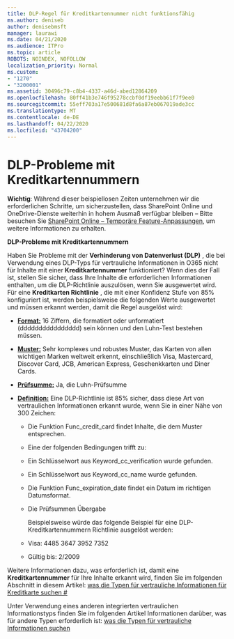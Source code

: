 ```yaml
---
title: DLP-Regel für Kreditkartennummer nicht funktionsfähig
ms.author: deniseb
author: denisebmsft
manager: laurawi
ms.date: 04/21/2020
ms.audience: ITPro
ms.topic: article
ROBOTS: NOINDEX, NOFOLLOW
localization_priority: Normal
ms.custom:
- "1270"
- "3200001"
ms.assetid: 30496c79-c8b4-4337-a46d-abed12864209
ms.openlocfilehash: 80ff41b3e746f95278ccbf0df19eebb61f7f9ee0
ms.sourcegitcommit: 55eff703a17e500681d8fa6a87eb067019ade3cc
ms.translationtype: MT
ms.contentlocale: de-DE
ms.lasthandoff: 04/22/2020
ms.locfileid: "43704200"
---
```

# <a name="dlp-issues-with-credit-card-numbers"></a>DLP-Probleme mit Kreditkartennummern

**Wichtig**: Während dieser beispiellosen Zeiten unternehmen wir die erforderlichen Schritte, um sicherzustellen, dass SharePoint Online und OneDrive-Dienste weiterhin in hohem Ausmaß verfügbar bleiben – Bitte besuchen Sie [SharePoint Online – Temporäre Feature-Anpassungen](https://aka.ms/ODSPAdjustments), um weitere Informationen zu erhalten.

**DLP-Probleme mit Kreditkartennummern**

Haben Sie Probleme mit der **Verhinderung von Datenverlust (DLP)** , die bei Verwendung eines DLP-Typs für vertrauliche Informationen in O365 nicht für Inhalte mit einer **Kreditkartennummer** funktioniert? Wenn dies der Fall ist, stellen Sie sicher, dass Ihre Inhalte die erforderlichen Informationen enthalten, um die DLP-Richtlinie auszulösen, wenn Sie ausgewertet wird. Für eine **Kreditkarten Richtlinie** , die mit einer Konfidenz Stufe von 85% konfiguriert ist, werden beispielsweise die folgenden Werte ausgewertet und müssen erkannt werden, damit die Regel ausgelöst wird:
  
- **[Format:](https://docs.microsoft.com/office365/securitycompliance/what-the-sensitive-information-types-look-for#format-19)** 16 Ziffern, die formatiert oder unformatiert (dddddddddddddddd) sein können und den Luhn-Test bestehen müssen.

- **[Muster:](https://docs.microsoft.com/office365/securitycompliance/what-the-sensitive-information-types-look-for#pattern-19)** Sehr komplexes und robustes Muster, das Karten von allen wichtigen Marken weltweit erkennt, einschließlich Visa, Mastercard, Discover Card, JCB, American Express, Geschenkkarten und Diner Cards.

- **[Prüfsumme:](https://docs.microsoft.com/office365/securitycompliance/what-the-sensitive-information-types-look-for#checksum-19)** Ja, die Luhn-Prüfsumme

- **[Definition:](https://docs.microsoft.com/office365/securitycompliance/what-the-sensitive-information-types-look-for#definition-19)** Eine DLP-Richtlinie ist 85% sicher, dass diese Art von vertraulichen Informationen erkannt wurde, wenn Sie in einer Nähe von 300 Zeichen:

  - Die Funktion Func_credit_card findet Inhalte, die dem Muster entsprechen.

  - Eine der folgenden Bedingungen trifft zu:

  - Ein Schlüsselwort aus Keyword_cc_verification wurde gefunden.

  - Ein Schlüsselwort aus Keyword_cc_name wurde gefunden.

  - Die Funktion Func_expiration_date findet ein Datum im richtigen Datumsformat.

  - Die Prüfsummen Übergabe

    Beispielsweise würde das folgende Beispiel für eine DLP-Kreditkartennummern Richtlinie ausgelöst werden:

  - Visa: 4485 3647 3952 7352
  
  - Gültig bis: 2/2009

Weitere Informationen dazu, was erforderlich ist, damit eine **Kreditkartennummer** für Ihre Inhalte erkannt wird, finden Sie im folgenden Abschnitt in diesem Artikel: [was die Typen für vertrauliche Informationen für Kreditkarte suchen #](https://docs.microsoft.com/office365/securitycompliance/what-the-sensitive-information-types-look-for#credit-card-number)
  
Unter Verwendung eines anderen integrierten vertraulichen Informationstyps finden Sie im folgenden Artikel Informationen darüber, was für andere Typen erforderlich ist: [was die Typen für vertrauliche Informationen suchen](https://docs.microsoft.com/office365/securitycompliance/what-the-sensitive-information-types-look-for)
  